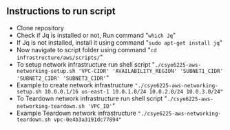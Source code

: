 ## Instructions to run script

* Clone repository
* Check if Jq is installed or not, Run command "`which Jq`"
* If Jq is not installed, install it using command "`sudo apt-get install jq`"
* Now navigate to script folder using command "`cd infrastructure/aws/scripts/`"
* To setup network infrastructure run shell script  "`./csye6225-aws-networking-setup.sh 'VPC-CIDR' 'AVAILABILITY_REGION' 'SUBNET1_CIDR' 'SUBNET2_CIDR' 'SUBNET3_CIDR'`"
* Example to create network infrastructure `"./csye6225-aws-networking-setup.sh 10.0.0.1/16 us-east-1 10.0.1.0/24 10.0.2.0/24 10.0.3.0/24"`
* To Teardown network infrastructure run shell script "`./csye6225-aws-networking-teardown.sh 'VPC_ID'`"
* Example Teardown network infrastructure `"./csye6225-aws-networking-teardown.sh vpc-0e4b3a3191dc77894"`